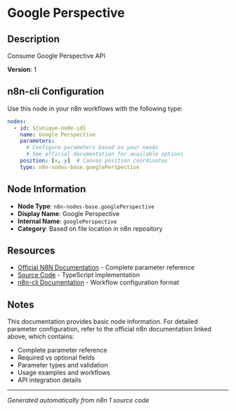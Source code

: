 # Google Perspective

## Description

Consume Google Perspective API

**Version**: 1

## n8n-cli Configuration

Use this node in your n8n workflows with the following type:

```yaml
nodes:
  - id: ${unique-node-id}
    name: Google Perspective
    parameters:
      # Configure parameters based on your needs
      # See official documentation for available options
    position: [x, y]  # Canvas position coordinates
    type: n8n-nodes-base.googlePerspective
```

## Node Information

- **Node Type**: `n8n-nodes-base.googlePerspective`
- **Display Name**: Google Perspective
- **Internal Name**: `googlePerspective`
- **Category**: Based on file location in n8n repository

## Resources

- [Official N8N Documentation](https://docs.n8n.io/integrations/builtin/app-nodes/n8n-nodes-base.googleperspective/) - Complete parameter reference
- [Source Code](https://github.com/n8n-io/n8n/blob/master/packages/nodes-base/nodes/Google/Perspective/GooglePerspective.node.ts) - TypeScript implementation
- [n8n-cli Documentation](https://github.com/edenreich/n8n-cli) - Workflow configuration format

## Notes

This documentation provides basic node information. For detailed parameter configuration, 
refer to the official n8n documentation linked above, which contains:

- Complete parameter reference
- Required vs optional fields
- Parameter types and validation
- Usage examples and workflows
- API integration details

---
*Generated automatically from n8n 1 source code*

